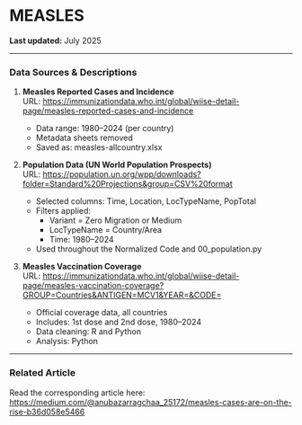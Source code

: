 # MEASLES  
**Last updated:** July 2025

---

### Data Sources & Descriptions

1. **Measles Reported Cases and Incidence**  
   URL: https://immunizationdata.who.int/global/wiise-detail-page/measles-reported-cases-and-incidence  
   - Data range: 1980–2024 (per country)  
   - Metadata sheets removed  
   - Saved as: measles-allcountry.xlsx

2. **Population Data (UN World Population Prospects)**  
   URL: https://population.un.org/wpp/downloads?folder=Standard%20Projections&group=CSV%20format  
   - Selected columns: Time, Location, LocTypeName, PopTotal  
   - Filters applied:  
     - Variant = Zero Migration or Medium  
     - LocTypeName = Country/Area  
     - Time: 1980–2024  
   - Used throughout the Normalized Code and 00_population.py

3. **Measles Vaccination Coverage**  
   URL: https://immunizationdata.who.int/global/wiise-detail-page/measles-vaccination-coverage?GROUP=Countries&ANTIGEN=MCV1&YEAR=&CODE=  
   - Official coverage data, all countries  
   - Includes: 1st dose and 2nd dose, 1980–2024  
   - Data cleaning: R and Python  
   - Analysis: Python

---

### Related Article

Read the corresponding article here:  
https://medium.com/@anubazarragchaa_25172/measles-cases-are-on-the-rise-b36d058e5466
